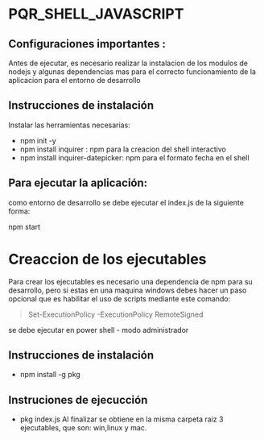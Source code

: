# PQR_SHELL_JAVASCRIPT

## Configuraciones importantes :

Antes de ejecutar, es necesario realizar la instalacion de los modulos de nodejs y algunas dependencias mas para el correcto funcionamiento de la aplicacion para el entorno de desarrollo

## Instrucciones de instalación

Instalar las herramientas necesarias:

- npm init -y
- npm install inquirer : npm para la creacion del shell interactivo
- npm install inquirer-datepicker: npm para el formato fecha en el shell

## Para ejecutar la aplicación:

como entorno de desarrollo se debe ejecutar el index.js de la siguiente forma:

npm start 

# Creaccion de los ejecutables

Para crear los ejecutables es necesario una dependencia de npm para su desarrollo, pero si estas en una maquina windows debes hacer un paso opcional que es
habilitar el uso de scripts mediante este comando:

> Set-ExecutionPolicy -ExecutionPolicy RemoteSigned

se debe ejecutar en power shell - modo administrador

## Instrucciones de instalación

 - npm install -g pkg
 
## Instruciones de ejecucción
 - pkg index.js
 Al finalizar se obtiene en la misma carpeta raiz 3 ejecutables, que son: win,linux y mac.
